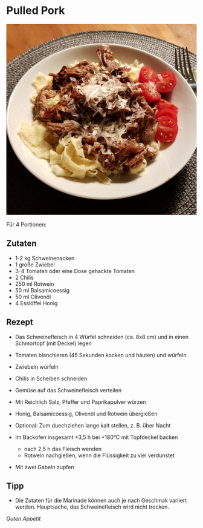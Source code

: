 # Pulled Pork

![img](imgs/Pulled_Pork.jpg)

Für 4 Portionen:

## Zutaten
- 1-2 kg Schweinenacken
- 1 große Zwiebel
- 3-4 Tomaten oder eine Dose gehackte Tomaten
- 2 Chilis
- 250 ml Rotwein
- 50 ml Balsamicoessig
- 50 ml Olivenöl
- 4 Esslöffel Honig

## Rezept
- Das Schweinefleisch in 4 Würfel schneiden (ca. 8x8 cm) und in einen Schmortopf (mit Deckel) legen

- Tomaten blanchieren (45 Sekunden kocken und häuten) und würfeln

- Zwiebeln würfeln

- Chilis in Scheiben schneiden

- Gemüse auf das Schweinefleisch verteilen

- Mit Reichlich Salz, Pfeffer und Paprikapulver würzen

- Honig, Balsamicoessig, Olivenöl und Rotwein übergießen

- Optional: Zum duechziehen lange kalt stellen, z. B. über Nacht

- Im Backofen insgesamt +3,5 h bei +180°C mit Topfdeckel backen
  - nach 2,5 h das Fleisch wenden
  - Rotwein nachgießen, wenn die Flüssigkeit zu viel verdunstet

- Mit zwei Gabeln zupfen

## Tipp
- Die Zutaten für die Marinade können auch je nach Geschmak variiert werden.
Hauptsache, das Schweinefleisch wird nicht trocken.

*Guten Appetit*
